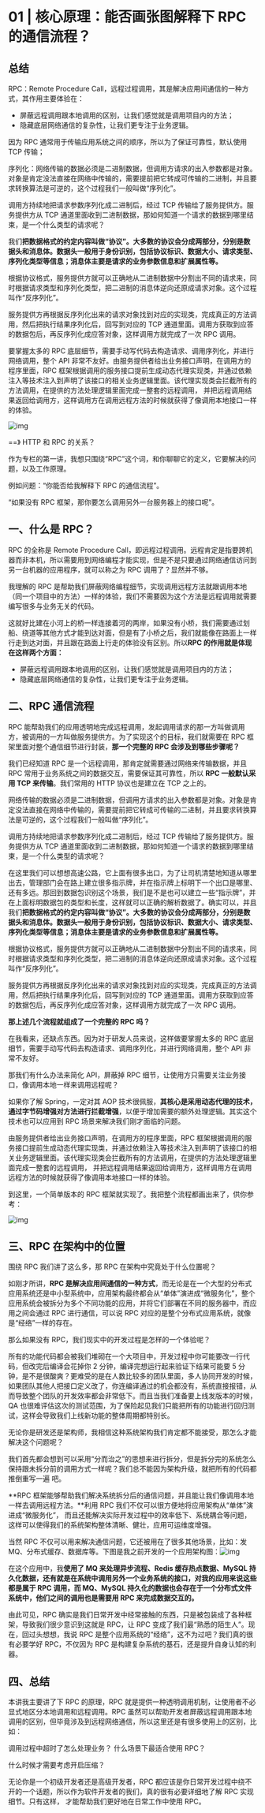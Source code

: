 # **01 |** 核心原理：能否画张图解释下 RPC的通信流程？

## 总结

RPC：Remote Procedure Call，远程过程调用，其是解决应用间通信的一种方式，其作用主要体验在：

- 屏蔽远程调用跟本地调用的区别，让我们感觉就是调用项目内的方法； 
- 隐藏底层网络通信的复杂性，让我们更专注于业务逻辑。

因为 RPC 通常用于传输应用系统之间的顺序，所以为了保证可靠性，默认使用 TCP 传输；

序列化：网络传输的数据必须是二进制数据，但调用方请求的出入参数都是对象。对象是肯定没法直接在网络中传输的，需要提前把它转成可传输的二进制，并且要求转换算法是可逆的，这个过程我们一般叫做“序列化”。

调用方持续地把请求参数序列化成二进制后，经过 TCP 传输给了服务提供方。服务提供方从 TCP 通道里面收到二进制数据，那如何知道一个请求的数据到哪里结束，是一个什么类型的请求呢？

我们**把数据格式的约定内容叫做“协议”。大多数的协议会分成两部分，分别是数据头和消息体。数据头一般用于身份识别，包括协议标识、数据大小、请求类型、序列化类型等信息；消息体主要是请求的业务参数信息和扩展属性等。**

根据协议格式，服务提供方就可以正确地从二进制数据中分割出不同的请求来，同时根据请求类型和序列化类型，把二进制的消息体逆向还原成请求对象。这个过程叫作“反序列化”。

服务提供方再根据反序列化出来的请求对象找到对应的实现类，完成真正的方法调用，然后把执行结果序列化后，回写到对应的 TCP 通道里面。调用方获取到应答的数据包后，再反序列化成应答对象，这样调用方就完成了一次 RPC 调用。

要掌握太多的 RPC 底层细节，需要手动写代码去构造请求、调用序列化，并进行网络调用，整个 API 非常不友好。由服务提供者给出业务接口声明，在调用方的程序里面，RPC  框架根据调用的服务接口提前生成动态代理实现类，并通过依赖注入等技术注入到声明了该接口的相关业务逻辑里面。该代理实现类会拦截所有的方法调用，在提供的方法处理逻辑里面完成一整套的远程调用， 并把远程调用结果返回给调用方，这样调用方在调用远程方法的时候就获得了像调用本地接口一样的体验。

![img](01%20%20%E6%A0%B8%E5%BF%83%E5%8E%9F%E7%90%86%EF%BC%9A%E8%83%BD%E5%90%A6%E7%94%BB%E5%BC%A0%E5%9B%BE%E8%A7%A3%E9%87%8A%E4%B8%8BRPC%E7%9A%84%E9%80%9A%E4%BF%A1%E6%B5%81%E7%A8%8B%EF%BC%9F.resource/clip_image004-1660578613171153.gif)

==》 HTTP 和 RPC 的关系？





作为专栏的第一讲，我想只围绕“RPC”这个词，和你聊聊它的定义，它要解决的问题，以及工作原理。

例如问题：“你能否给我解释下 RPC 的通信流程”。

“如果没有 RPC 框架，那你要怎么调用另外一台服务器上的接口呢”。

## 一、什么是 RPC？

RPC 的全称是 Remote Procedure Call，即远程过程调用。远程肯定是指要跨机器而非本机，所以需要用到网络编程才能实现，但是不是只要通过网络通信访问到另一台机器的应用程序，就可以称之为 RPC 调用了？显然并不够。

我理解的 RPC 是帮助我们屏蔽网络编程细节，实现调用远程方法就跟调用本地（同一个项目中的方法）一样的体验，我们不需要因为这个方法是远程调用就需要编写很多与业务无关的代码。

这就好比建在小河上的桥一样连接着河的两岸，如果没有小桥，我们需要通过划船、绕道等其他方式才能到达对面，但是有了小桥之后，我们就能像在路面上一样行走到达对面，并且跟在路面上行走的体验没有区别。所以**RPC 的作用就是体现在这样两个方面：**

- 屏蔽远程调用跟本地调用的区别，让我们感觉就是调用项目内的方法； 
- 隐藏底层网络通信的复杂性，让我们更专注于业务逻辑。

## 二、RPC 通信流程

RPC 能帮助我们的应用透明地完成远程调用，发起调用请求的那一方叫做调用方，被调用的一方叫做服务提供方。为了实现这个的目标，我们就需要在 RPC 框架里面对整个通信细节进行封装，**那一个完整的 RPC 会涉及到哪些步骤呢？**

我们已经知道 RPC 是一个远程调用，那肯定就需要通过网络来传输数据，并且 RPC 常用于业务系统之间的数据交互，需要保证其可靠性，所以 **RPC 一般默认采用 TCP 来传输**。我们常用的 HTTP 协议也是建立在 TCP 之上的。

网络传输的数据必须是二进制数据，但调用方请求的出入参数都是对象。对象是肯定没法直接在网络中传输的，需要提前把它转成可传输的二进制，并且要求转换算法是可逆的，这个过程我们一般叫做“序列化”。

调用方持续地把请求参数序列化成二进制后，经过 TCP 传输给了服务提供方。服务提供方从 TCP 通道里面收到二进制数据，那如何知道一个请求的数据到哪里结束，是一个什么类型的请求呢？

在这里我们可以想想高速公路，它上面有很多出口，为了让司机清楚地知道从哪里出去，管理部门会在路上建立很多指示牌，并在指示牌上标明下一个出口是哪里、还有多远。那回到数据包识别这个场景，我们是不是也可以建立一些“指示牌”，并在上面标明数据包的类型和长度，这样就可以正确的解析数据了。确实可以，并且我们**把数据格式的约定内容叫做“协议”。大多数的协议会分成两部分，分别是数据头和消息体。数据头一般用于身份识别，包括协议标识、数据大小、请求类型、序列化类型等信息；消息体主要是请求的业务参数信息和扩展属性等。**

根据协议格式，服务提供方就可以正确地从二进制数据中分割出不同的请求来，同时根据请求类型和序列化类型，把二进制的消息体逆向还原成请求对象。这个过程叫作“反序列化”。

服务提供方再根据反序列化出来的请求对象找到对应的实现类，完成真正的方法调用，然后把执行结果序列化后，回写到对应的 TCP 通道里面。调用方获取到应答的数据包后，再反序列化成应答对象，这样调用方就完成了一次 RPC 调用。

**那上述几个流程就组成了一个完整的 RPC 吗？**

在我看来，还缺点东西。因为对于研发人员来说，这样做要掌握太多的 RPC 底层细节，需要手动写代码去构造请求、调用序列化，并进行网络调用，整个 API 非常不友好。

那我们有什么办法来简化 API，屏蔽掉 RPC 细节，让使用方只需要关注业务接口，像调用本地一样来调用远程呢？

如果你了解 Spring，一定对其 AOP 技术很佩服，**其核心是采用动态代理的技术，通过字节码增强对方法进行拦截增强**，以便于增加需要的额外处理逻辑。其实这个技术也可以应用到 RPC 场景来解决我们刚才面临的问题。

由服务提供者给出业务接口声明，在调用方的程序里面，RPC  框架根据调用的服务接口提前生成动态代理实现类，并通过依赖注入等技术注入到声明了该接口的相关业务逻辑里面。该代理实现类会拦截所有的方法调用，在提供的方法处理逻辑里面完成一整套的远程调用， 并把远程调用结果返回给调用方，这样调用方在调用远程方法的时候就获得了像调用本地接口一样的体验。

到这里，一个简单版本的 RPC 框架就实现了。我把整个流程都画出来了，供你参考：

![img](01%20%20%E6%A0%B8%E5%BF%83%E5%8E%9F%E7%90%86%EF%BC%9A%E8%83%BD%E5%90%A6%E7%94%BB%E5%BC%A0%E5%9B%BE%E8%A7%A3%E9%87%8A%E4%B8%8BRPC%E7%9A%84%E9%80%9A%E4%BF%A1%E6%B5%81%E7%A8%8B%EF%BC%9F.resource/clip_image004-1660578613171153.gif)

## 三、RPC 在架构中的位置

围绕 RPC 我们讲了这么多，那 RPC 在架构中究竟处于什么位置呢？

如刚才所讲，**RPC  是解决应用间通信的一种方式**，而无论是在一个大型的分布式应用系统还是中小型系统中，应用架构最终都会从“单体”演进成“微服务化”，整个应用系统会被拆分为多个不同功能的应用，并将它们部署在不同的服务器中，而应用之间会通过 RPC 进行通信，可以说 RPC 对应的是整个分布式应用系统，就像是“经络”一样的存在。

那么如果没有  RPC，我们现实中的开发过程是怎样的一个体验呢？

所有的功能代码都会被我们堆砌在一个大项目中，开发过程中你可能要改一行代码，但改完后编译会花掉你 2 分钟，编译完想运行起来验证下结果可能要 5 分钟，是不是很酸爽？更难受的是在人数比较多的团队里面，多人协同开发的时候，如果团队其他人把接口定义改了，你连编译通过的机会都没有，系统直接报错，从而导致整个团队的开发效率都会非常低下。而且当我们准备要上线发版本的时候，QA 也很难评估这次的测试范围，为了保险起见我们只能把所有的功能进行回归测试，这样会导致我们上线新功能的整体周期都特别长。

无论你是研发还是架构师，我相信这种系统架构我们肯定都不能接受，那怎么才能解决这个问题呢？

我们首先都会想到可以采用“分而治之”的思想来进行拆分，但是拆分完的系统怎么保持跟未拆分前的调用方式一样呢？我们总不能因为架构升级，就把所有的代码都推倒重写一遍 吧。

**RPC 框架能够帮助我们解决系统拆分后的通信问题，并且能让我们像调用本地一样去调用远程方法。**利用 RPC 我们不仅可以很方便地将应用架构从“单体”演进成“微服务化”， 而且还能解决实际开发过程中的效率低下、系统耦合等问题，这样可以使得我们的系统架构整体清晰、健壮，应用可运维度增强。

当然 RPC 不仅可以用来解决通信问题，它还被用在了很多其他场景，比如：发 MQ、分布式缓存、数据库等。下图是我之前开发的一个应用架构图：![img](01%20%20%E6%A0%B8%E5%BF%83%E5%8E%9F%E7%90%86%EF%BC%9A%E8%83%BD%E5%90%A6%E7%94%BB%E5%BC%A0%E5%9B%BE%E8%A7%A3%E9%87%8A%E4%B8%8BRPC%E7%9A%84%E9%80%9A%E4%BF%A1%E6%B5%81%E7%A8%8B%EF%BC%9F.resource/clip_image007-1660578651099155.gif)

在这个应用中，我**使用了 MQ 来处理异步流程、Redis 缓存热点数据、MySQL 持久化数据，还有就是在系统中调用另外一个业务系统的接口，对我的应用来说这些都是属于  RPC 调用，而 MQ、MySQL 持久化的数据也会存在于一个分布式文件系统中，他们之间的调用也是需要用 RPC 来完成数据交互的。**

由此可见，RPC 确实是我们日常开发中经常接触的东西，只是被包装成了各种框架，导致我们很少意识到这就是 RPC，让 RPC 变成了我们最“熟悉的陌生人”。现在，回过头想想，我说 RPC 是整个应用系统的“经络”，这不为过吧？我们真的很有必要学好 RPC，不仅因为 RPC 是构建复杂系统的基石，还是提升自身认知的利器。

## 四、总结

本讲我主要讲了下 RPC 的原理，RPC 就是提供一种透明调用机制，让使用者不必显式地区分本地调用和远程调用。RPC 虽然可以帮助开发者屏蔽远程调用跟本地调用的区别，但毕竟涉及到远程网络通信，所以这里还是有很多使用上的区别，比如：

调用过程中超时了怎么处理业务？ 什么场景下最适合使用 RPC？

什么时候才需要考虑开启压缩？

无论你是一个初级开发者还是高级开发者，RPC 都应该是你日常开发过程中绕不开的一个话题，所以作为软件开发者的我们，真的很有必要详细地了解 RPC 实现细节。只有这样， 才能帮助我们更好地在日常工作中使用 RPC。



